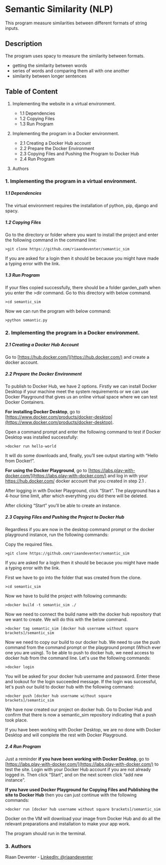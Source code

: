 # Semantic Similarity (NLP)

This program measure similarities between different formats of string inputs.

## Description

The program uses spacy to measure the similarity between formats.
* getting the similarity between words
* series of words and comparing them all with one another
* similarity between longer sentences

## Table of Content
1.  Implementing the website in a virtual environment.
    - 1.1   Dependencies
    - 1.2   Copying Files
    - 1.3   Run Program
             
2.  Implementing the program in a Docker environment.
    - 2.1   Creating a Docker Hub account
    - 2.2   Prepare the Docker Environment
    - 2.3   Copying Files and Pushing the Program to Docker Hub
    - 2.4   Run Program
  
3.  Authors

### 1.  Implementing the program in a virtual environment.

##### 1.1   Dependencies

The virtual environment requires the installation of python, pip, django and spacy.

##### 1.2   Copying Files

Go to the directory or folder where you want to install the project and enter the following command in the command line:
```
>git clone https://github.com/riaandeventer/semantic_sim
```
If you are asked for a login then it should be because you might have made a typing error with the link.

##### 1.3   Run Program

If your files copied successfully, there should be a folder garden_path when you enter the >dir command.
Go to this directory with below command.
```
>cd semantic_sim
```
Now we can run the program with below command:
```
>python semantic.py
```

### 2.  Implementing the program in a Docker environment.

##### 2.1   Creating a Docker Hub Account

Go to [https://hub.docker.com/](https://hub.docker.com/) and create a docker account.

##### 2.2   Prepare the Docker Environment

To publish to Docker Hub, we have 2 options. Firstly we can install Docker Desktop if your machine meet the system requirements or we can 
use Docker Playground that gives us an online virtual space where we can test Docker Containers.

**For installing Docker Desktop**, go to [https://www.docker.com/products/docker-desktop](https://www.docker.com/products/docker-desktop).

Open a command prompt and enter the following command to test if Docker Desktop was installed successfully:
```
>docker run hello-world
```
It will do some downloads and, finally, you’ll see output starting with “Hello from Docker!”.

**For using the Docker Playground**, go to [https://labs.play-with-docker.com/](https://labs.play-with-docker.com/) and log in with your 
https://hub.docker.com/ docker account that you created in step 2.1 .

After logging in with Docker Playground, click “Start”. The playground has a 4-hour time limit, 
after which everything you did there will be deleted.

After clicking “Start” you’ll be able to create an instance.

##### 2.3   Copying Files and Pushing the Project to Docker Hub

Regardless if you are now in the desktop command prompt or the docker playground instance, run the following commands:

Copy the required files.
```
>git clone https://github.com/riaandeventer/semantic_sim
```
If you are asked for a login then it should be because you might have made a typing error with the link.

First we have to go into the folder that was created from the clone.
```
>cd semantic_sim
```
Now we have to build the project with following commands:
```
>docker build -t semantic_sim ./
```
Now we need to connect the build name with the docker hub repository that we want to create.
We will do this with the below command.
```
>docker tag semantic_sim [docker hub username without square brackets]/semantic_sim
```
Now we need to copy our build to our docker hub. We need to use the push command from the command prompt
or the playground prompt (Which ever one you are using).
To be able to push to docker hub, we need access to docker hub from the command line. Let's use the following commands:
```
>docker login
```
You will be asked for your docker hub username and password. Enter these and lookout for the login succeeded message.
If the login was successful, let's push our build to docker hub with the following command:
```
>docker push [docker hub username without square brackets]/semantic_sim
```
We have now created our project on docker hub. Go to Docker Hub and confirm that there is now a semantic_sim repository
indicating that a push took place.

If you have been working with Docker Desktop, we are no done with Docker Desktop and will complete the rest with Docker Playground.

##### 2.4   Run Program

Just a reminder **if you have been working with Docker Desktop**, go to [https://labs.play-with-docker.com/](https://labs.play-with-docker.com/)
to test the site. Login with your Docker Hub account if you are not already logged in. Then click “Start”, and on the next screen
click “add new instance”.

**If you have used Docker Playground for Copying Files and Publishing the site to Docker Hub** then you can just continue with the following commands:

```
>docker run [docker hub username without square brackets]/semantic_sim
```
Docker on the VM will download your image from Docker Hub and do all the relevant preparations and installation to make your app work.

The program should run in the terminal.

### 3.  Authors

Riaan Deventer  - [LinkedIn: @riaandeventer](https://www.linkedin.com/in/riaandeventer/)
